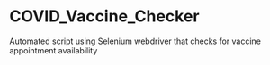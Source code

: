 # COVID_Vaccine_Checker
Automated script using Selenium webdriver that checks for vaccine appointment availability 
